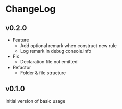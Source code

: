 # ChangeLog

## v0.2.0
- Feature
    - Add optional remark when construct new rule
    - Log remark in debug console.info
- Fix
    - Declaration file not emitted
- Refactor
    - Folder & file structure

## v0.1.0
Initial version of basic usage